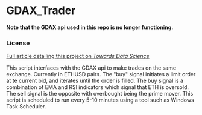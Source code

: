 # GDAX_Trader
**Note that the GDAX api used in this repo is no longer functioning.**

### License
[Full article detailing this project on *Towards Data Science*](https://towardsdatascience.com/build-a-cryptocurrency-trading-bot-with-r-1445c429e1b1)

This script interfaces with the GDAX api to make trades on the same exchange. Currently in ETHUSD pairs. The "buy" signal initiates a limit order at te current bid, and iterates until the order is filled. The buy signal is a combination of EMA and RSI indicators which signal that ETH is oversold. The sell signal is the opposite with overbought being the prime mover. This script is scheduled to run every 5-10 minutes using a tool such as Windows Task Scheduler.
